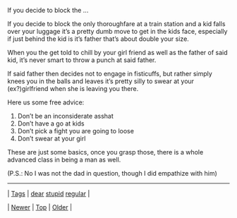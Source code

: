 <!--
title: If you decide to block the only thoroughfare at a train station and a kid falls over your luggage it&rsquo;s a pretty dumb move to get in the kids face, especially if just behind the kid is it&rsquo;s father that&rsquo;s about double your size. When you the get told to chill by your girl friend as well as the father of said kid, it&rsquo;s never smart to throw a punch at said father. If said father then decides not to engage in fisticuffs, but rather simply knees you in the balls and leaves it&rsquo;s pretty silly to swear at your (ex?)girlfriend when she is leaving you there. Here us some free advice
date: 2020-06-28T15:27:00.215Z
tags: dear, stupid, regular
-->


If you decide to block the ...

<p>If you decide to block the only thoroughfare at a train station and a kid falls over your luggage it&rsquo;s a pretty dumb move to get in the kids face, especially if just behind the kid is it&rsquo;s father that&rsquo;s about double your size.</p>

<p>When you the get told to chill by your girl friend as well as the father of said kid, it&rsquo;s never smart to throw a punch at said father.</p>

<p>If said father then decides not to engage in fisticuffs, but rather simply knees you in the balls and leaves it&rsquo;s pretty silly to swear at your (ex?)girlfriend when she is leaving you there.</p>

<p>Here us some free advice:</p>

<ol><li>Don&rsquo;t be an inconsiderate asshat</li>
<li>Don&rsquo;t have a go at kids</li>
<li>Don&rsquo;t pick a fight you are going to loose</li>
<li>Don&rsquo;t swear at your girl</li>
</ol><p>These are just some basics, once you grasp those, there is a whole advanced class in being a man as well.</p>

<p>(P.S.: No I was not the dad in question, though I did empathize with him)</p>

<!--BOTTOM-POST-NAVIGATION-->
---

| [Tags](tags.md) | [dear](tag-dear.md) [stupid](tag-stupid.md) [regular](tag-regular.md) |

| [Newer](71856945636.md) | [Top](index.md) | [Older](71866139307.md) |